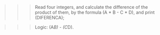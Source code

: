 >>> Read four integers, and calculate the difference of the product of them, by the formula (A * B - C * D), and print (DIFERENCA);

>>> Logic: (A*B) - (C*D).